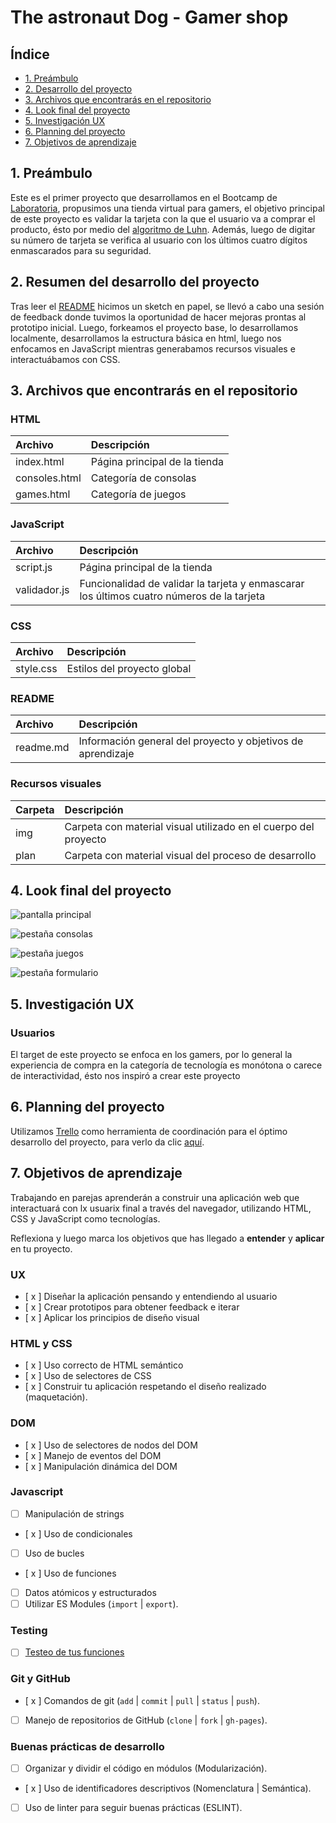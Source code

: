 # The astronaut Dog - Gamer shop

## Índice

* [1. Preámbulo](#1-preámbulo)
* [2. Desarrollo del proyecto](#2-resumen-del-desarrollo-del-proyecto)
* [3. Archivos que encontrarás en el repositorio](#3-archivos-que-encontrarás-en-el-repositorio)
* [4. Look final del proyecto](#4-look-final-del-proyecto)
* [5. Investigación UX](#5-investigación-UX)
* [6. Planning del proyecto](#6-Planning-del-proyecto)
* [7. Objetivos de aprendizaje](#7-objetivos-de-aprendizaje)

## 1. Preámbulo

Este es el primer proyecto que desarrollamos en el Bootcamp de [Laboratoria], propusimos una tienda virtual para gamers, el objetivo principal de este proyecto es validar la tarjeta con la que el usuario va a comprar el producto, ésto por medio del [algoritmo de Luhn].
Además, luego de digitar su número de tarjeta se verifica al usuario con los últimos cuatro dígitos enmascarados para su seguridad.

## 2. Resumen del desarrollo del proyecto

Tras leer el [README] hicimos un sketch en papel, se llevó a cabo una sesión de feedback donde tuvimos la oportunidad de hacer mejoras prontas al prototipo inicial.
Luego, forkeamos el proyecto base, lo desarrollamos localmente, desarrollamos la estructura básica en html, luego nos enfocamos en JavaScript mientras generabamos recursos visuales e interactuábamos con CSS.

## 3. Archivos que encontrarás en el repositorio

### HTML

 Archivo | Descripción
|:---|:---|
 index.html | Página principal de la tienda
 consoles.html | Categoría de consolas
 games.html | Categoría de juegos

### JavaScript

Archivo | Descripción
|:---|:---|
 script.js | Página principal de la tienda
 validador.js | Funcionalidad de validar la tarjeta y enmascarar los últimos cuatro números de la tarjeta

### CSS

Archivo | Descripción
|:---|:---|
 style.css | Estilos del proyecto global

### README

Archivo | Descripción
|:---|:---|
 readme.md | Información general del proyecto y objetivos de aprendizaje


### Recursos visuales

Carpeta | Descripción
|:---|:---|
 img | Carpeta con material visual utilizado en el cuerpo del proyecto
 plan | Carpeta con material visual del proceso de desarrollo

## 4. Look final del proyecto

![pantalla principal](plan/pantallaprincipal.jpg)

![pestaña consolas](plan/pestañaconsolas.jpg)

![pestaña juegos](plan/pestañajuegos.jpg)

![pestaña formulario](plan/pestañaformulario.jpg)

## 5. Investigación UX

### Usuarios

El target de este proyecto se enfoca en los gamers, por lo general la experiencia de compra en la categoría de tecnología es monótona o carece de interactividad, ésto nos inspiró a crear este proyecto

## 6. Planning del proyecto

Utilizamos [Trello] como herramienta de coordinación para el óptimo desarrollo del proyecto, para verlo da clic [aquí].

## 7. Objetivos de aprendizaje

Trabajando en parejas aprenderán a construir una aplicación web que interactuará
con lx usuarix final a través del navegador, utilizando HTML, CSS y JavaScript
como tecnologías.

Reflexiona y luego marca los objetivos que has llegado a **entender** y
**aplicar** en tu proyecto.

### UX

* [ x ] Diseñar la aplicación pensando y entendiendo al usuario
* [ x ] Crear prototipos para obtener feedback e iterar
* [ x ] Aplicar los principios de diseño visual

### HTML y CSS

* [ x ] Uso correcto de HTML semántico
* [ x ] Uso de selectores de CSS
* [ x ] Construir tu aplicación respetando el diseño realizado (maquetación).

### DOM

* [ x ] Uso de selectores de nodos del DOM
* [ x ] Manejo de eventos del DOM
* [ x ] Manipulación dinámica del DOM

### Javascript

* [ ] Manipulación de strings
* [ x ] Uso de condicionales
* [ ] Uso de bucles
* [ x ] Uso de funciones
* [ ] Datos atómicos y estructurados
* [ ] Utilizar ES Modules (`import` | `export`).

### Testing

* [ ] [Testeo de tus funciones](https://jestjs.io/docs/es-ES/getting-started)

### Git y GitHub

* [ x ] Comandos de git (`add` | `commit` | `pull` | `status` | `push`).
* [ ] Manejo de repositorios de GitHub (`clone` | `fork` | `gh-pages`).

### Buenas prácticas de desarrollo

* [ ] Organizar y dividir el código en módulos (Modularización).
* [ x ] Uso de identificadores descriptivos (Nomenclatura | Semántica).
* [ ] Uso de linter para seguir buenas prácticas (ESLINT).






[Laboratoria]:(https://www.laboratoria.la/)

[algoritmo de Luhn]:(https://www.quobit.mx/asi-funciona-el-algoritmo-de-luhn-para-generar-numeros-de-tarjetas-de-credito.html)

[Trello]:(https://trello.com/)

[aquí]:(https://trello.com/b/15hGsGWG/validador)

[README]:(https://github.com/Laboratoria/BOG001-card-validation/blob/master/README.md)
